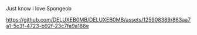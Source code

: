Just know i love Spongeob

https://github.com/DELUXEB0MB/DELUXEB0MB/assets/125908389/863aa7a1-5c3f-4723-b92f-23c7fa9a186e

